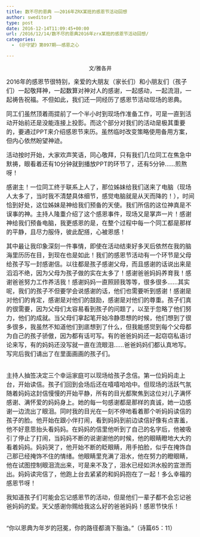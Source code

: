 ```yaml
---
title: 数不尽的恩典 ——2016年ZRX某班的感恩节活动回想
author: sweditor3
type: post
date: 2016-12-14T11:09:45+00:00
url: /2016/12/14/数不尽的恩典2016年zrx某班的感恩节活动回想/
categories:
  - 《＠守望》第097期——感恩之心

---
```

<p style="text-align: center;">
  文/雅各井
</p>

<span style="font-size: 12pt;">2016年的感恩节很特别，亲爱的大朋友（家长们）和小朋友们（孩子们）一起敬拜神，一起数算对神对人的感谢，一起感动，一起流泪，一起祷告祝福。不但如此，我们还一同经历了感恩节活动现场的恩典。</span>

<span style="font-size: 12pt;">同工们虽然顶着雨提前了一个半小时到现场作准备工作，可是一直到活动开始前还是没能连接上投影。而这个部分对我们的活动是极其重要的，要通过PPT来介绍感恩节来历。虽然临时改变策略使用备用方案，但内心依然盼望神迹。</span>

<span style="font-size: 12pt;">活动按时开始，大家欢声笑语，同心敬拜，只有我们几位同工在焦急中默祷，眼看着还有10分钟就到播放PPT的环节了，还有5分钟……煎熬呀！</span>

<span style="font-size: 12pt;">感谢主！一位同工终于联系上人了，那位姊妹给我们送来了电脑（现场人太多了，当时我不清楚具体细节，感觉电脑就是从天而降的！），时间恰到好处，这位姊妹是神给我们预备的天使。我们所信的这位神真是不误事的神。主持人隆重介绍了这个感恩事件，现场又是掌声一片！感谢神给我们预备电脑，我更感恩的是，在整个过程中每一个同工都是那样的平静，且尽力服侍，彼此配搭，心被恩感！</span>

<span style="font-size: 12pt;">其中最让我印象深刻一件事情，即使在活动结束好多天后依然在我的脑海里历历在目，到现在也是如此！我们的感恩节活动有一个环节是父母给孩子写一封感谢信。以往都是孩子感谢父母，而且感谢的话说出来是滔滔不绝，因为父母为孩子做的实在太多了！感谢爸爸妈妈养育我！感谢爸爸努力工作养活我！感谢妈妈一直照顾我等等，很多很多……其实呢，我们的孩子不但要学会说感谢的话，他们也需要听到感谢！感谢是对他们的肯定，感谢是对他们的鼓励，感谢是对他们的尊重。孩子们真的很需要，因为父母们太容易看到孩子的问题了，以至于忽略了他们努力，他们的成就。当父母们拿起笔开始冷静思想的时候，他们想到了很多很多，我虽然不知道他们到底想到了什么，但我能感觉到每个父母都为自己的孩子骄傲，因为都有话可写。有的爸爸妈妈还一起窃窃私语讨论来写，有的妈妈还没写就一直在流眼泪……爸爸妈妈们都认真地写。写完后我们请出了在里面画画的孩子们。</span>
  
<span style="font-size: 12pt;"><br /> 主持人抽签决定三个幸运家庭可以现场给孩子念信。第一位妈妈走上台，开始读信。孩子们回到会场后还在嘻嘻哈哈中。但现场的活跃气氛随着妈妈这封信慢慢的开始平静，所有的目光都聚焦到这位对儿子满怀感谢、满怀爱的妈妈身上。她的每一句感谢都是那样的真诚，她一边感谢一边流出了眼泪。同时我的目光在一刻不停地看着那个听妈妈读信的孩子的脸。他开始在跟小伴打闹，看到妈妈到前边读信好像有点害羞，他不好意思抬头看妈妈。在妈妈的信里他听到了自己的名字后，他被吸引了停止了打闹，当妈妈不断的说谢谢他的时候，他的眼睛瞪地大大的看着妈妈。妈妈哭了，他开始不断的眨眼睛，用手拍脸，似乎在掩饰自己那已经掩饰不住的情绪。他眼睛里充满了泪水，他在努力的瞪眼睛，他在试图控制眼泪流出来，可是来不及了，泪水已经如洪水般的宣泄而出。妈妈读完信了，他跑上台去紧紧的和妈妈抱在了一起！多么幸福的感恩节呀！</span>

<span style="font-size: 12pt;">我知道孩子们可能会忘记感恩节的活动，但是他们一辈子都不会忘记爸爸妈妈的爱。天父感谢你赐给我这么好的爸爸妈妈！感恩节快乐！</span>
  
<span style="font-size: 12pt;"><br /> “你以恩典为年岁的冠冕，你的路径都滴下脂油。”（诗篇65：11）</span>